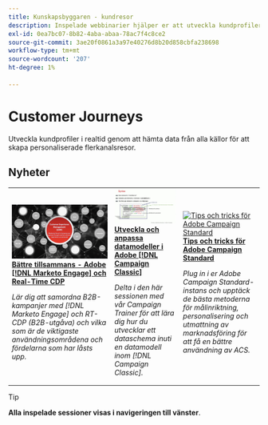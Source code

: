 ```yaml
---
title: Kunskapsbyggaren - kundresor
description: Inspelade webbinarier hjälper er att utveckla kundprofiler i realtid genom att hämta data från alla källor för att skapa personaliserade, kanalövergripande kundresor.
exl-id: 0ea7bc07-8b82-4aba-abaa-78ac7f4c8ce2
source-git-commit: 3ae20f0861a3a97e40276d8b20d858cbfa238698
workflow-type: tm+mt
source-wordcount: '207'
ht-degree: 1%

---
```


# Customer Journeys

Utveckla kundprofiler i realtid genom att hämta data från alla källor för att skapa personaliserade flerkanalsresor.

## Nyheter

<table>
<tr>
  <td>
    <a href="https://experienceleague.adobe.com/docs/skill-builder-events/skill-builder/customer-journeys/2022/b2b-campaigns.html">
      <img alt="Bättre tillsammans - Adobe [!DNL Marketo Engage] och Real-Time CDP" src="assets/343824.jpeg" />
    </a>
     <div>
      <a href="https://experienceleague.adobe.com/docs/skill-builder-events/skill-builder/customer-journeys/2022/b2b-campaigns.html">
        <strong>Bättre tillsammans - Adobe [!DNL Marketo Engage] och Real-Time CDP</strong>
      </a>
    </div>
    <p>
    <em>Lär dig att samordna B2B-kampanjer med [!DNL Marketo Engage] och RT-CDP (B2B-utgåva) och vilka som är de viktigaste användningsområdena och fördelarna som har låsts upp.</em>
    <p>
  </td>
  <td>
    <a href="https://experienceleague.adobe.com/docs/skill-builder-events/skill-builder/customer-journeys/2022/data-models.html">
      <img alt="Utveckla och anpassa datamodeller i Adobe [!DNL Campaign Classic]" src="assets/343829.jpeg" />
    </a>
     <div>
      <a href="https://experienceleague.adobe.com/docs/skill-builder-events/skill-builder/customer-journeys/2022/data-models.html">
        <strong>Utveckla och anpassa datamodeller i Adobe [!DNL Campaign Classic]</strong>
      </a>
    </div>
    <p>
    <em>Delta i den här sessionen med vår Campaign Trainer för att lära dig hur du utvecklar ett dataschema inuti en datamodell inom [!DNL Campaign Classic].</em>
    <p>
  </td>  
  <td>
    <a href="https://experienceleague.adobe.com/docs/skill-builder-events/skill-builder/customer-journeys/2022/tips-and-tricks.html">
      <img alt="Tips och tricks för Adobe Campaign Standard" src="https://video.tv.adobe.com/v/343828?format=jpeg" />
    </a>
     <div>
      <a href="https://experienceleague.adobe.com/docs/skill-builder-events/skill-builder/customer-journeys/2022/tips-and-tricks.html">
        <strong>Tips och tricks för Adobe Campaign Standard</strong>
      </a>
    </div>
    <p>
    <em>Plug in i er Adobe Campaign Standard-instans och upptäck de bästa metoderna för målinriktning, personalisering och utmattning av marknadsföring för att få en bättre användning av ACS.</em>
    <p>
  </td>
</tr>
</table>

>[!TIP]
>
>**Alla inspelade sessioner visas i navigeringen till vänster**.
